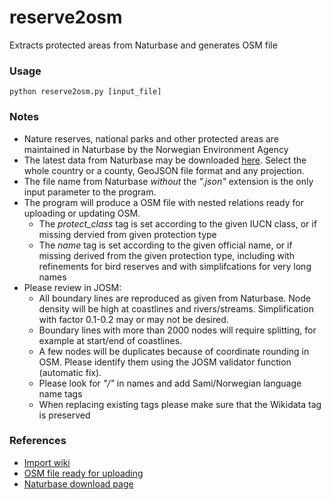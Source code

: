 # reserve2osm
Extracts protected areas from Naturbase and generates OSM file 

### Usage ###

<code>python reserve2osm.py [input_file]</code>

### Notes ###

* Nature reserves, national parks and other protected areas are maintained in Naturbase by the Norwegian Environment Agency
* The latest data from Naturbase may be downloaded [here](https://karteksport.miljodirektoratet.no/). Select the whole country or a county, GeoJSON file format and any projection.
* The file name from Naturbase _without_ the _".json"_ extension is the only input parameter to the program.
* The program will produce a OSM file with nested relations ready for uploading or updating OSM.
  * The _protect_class_ tag is set according to the given IUCN class, or if missing dervied from given protection type
  * The _name_ tag is set according to the given official name, or if missing derived from the given protection type, including with refinements for bird reserves and with simplifcations for very long names
* Please review in JOSM:
  * All boundary lines are reproduced as given from Naturbase. Node density will be high at coastlines and rivers/streams. Simplification with factor 0.1-0.2 may or may not be desired.
  * Boundary lines with more than 2000 nodes will require splitting, for example at start/end of coastlines.
  * A few nodes will be duplicates because of coordinate rounding in OSM. Please identify them using the JOSM validator function (automatic fix).
  * Please look for _"/"_ in names and add Sami/Norwegian language name tags
  * When replacing existing tags please make sure that the Wikidata tag is preserved

### References ###

* [Import wiki](https://wiki.openstreetmap.org/wiki/Import/Catalogue/Naturbase)
* [OSM file ready for uploading](https://drive.google.com/drive/folders/1LCQbqSB6ouMePkkF6VsvwePD_uwweq-D?usp=sharing)
* [Naturbase download page](https://karteksport.miljodirektoratet.no/)
